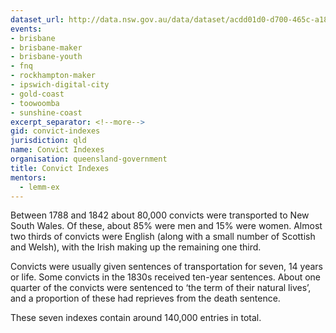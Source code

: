 ```yaml
---
dataset_url: http://data.nsw.gov.au/data/dataset/acdd01d0-d700-465c-a183-735c4f139ca0
events:
- brisbane
- brisbane-maker
- brisbane-youth
- fnq
- rockhampton-maker
- ipswich-digital-city
- gold-coast
- toowoomba
- sunshine-coast
excerpt_separator: <!--more-->
gid: convict-indexes
jurisdiction: qld
name: Convict Indexes
organisation: queensland-government
title: Convict Indexes
mentors:
  - lemm-ex
---
```


Between 1788 and 1842 about 80,000 convicts were transported to New South Wales. Of these, about 85% were men and 15% were women. Almost two thirds of convicts were English (along with a small number of Scottish and Welsh), with the Irish making up the remaining one third.

<!--more-->

Convicts were usually given sentences of transportation for seven, 14 years or life. Some convicts in the 1830s received ten-year sentences. About one quarter of the convicts were sentenced to ‘the term of their natural lives’, and a proportion of these had reprieves from the death sentence.

These seven indexes contain around 140,000 entries in total.